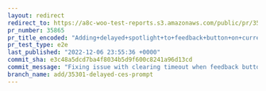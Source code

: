 ```yaml
---
layout: redirect
redirect_to: https://a8c-woo-test-reports.s3.amazonaws.com/public/pr/35865/e2e/index.html
pr_number: 35865
pr_title_encoded: "Adding+delayed+spotlight+to+feedback+button+on+current+product+page"
pr_test_type: e2e
last_published: "2022-12-06 23:55:36 +0000"
commit_sha: e3c48a5dcd7ba4f8034b5d9f600c8241a96d13cd
commit_message: "Fixing issue with clearing timeout when feedback button is clicked"
branch_name: add/35301-delayed-ces-prompt
---
```

